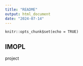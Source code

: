 ```yaml
---
title: "README"
output: html_document
date: "2024-07-14"
---
```


```{r setup, include=FALSE}
knitr::opts_chunk$set(echo = TRUE)
```

## IMOPL

project
